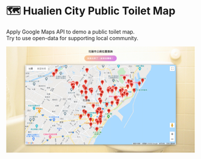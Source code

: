 # 🗺 Hualien City Public Toilet Map

Apply Google Maps API to demo a public toilet map.<br />
Try to use open-data for supporting local community.

![toilet-map](./images/toilet-map.png)
